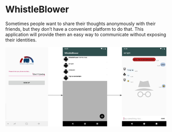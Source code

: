 # WhistleBlower

Sometimes people want to share their thoughts anonymously with their friends, but they don’t have a convenient platform to do that.
This application will provide them an easy way to communicate without exposing their identities.

![alt text](https://github.com/atefsaw/WhistleBlower/blob/master/WhistleBlowerClient/demo.png)
